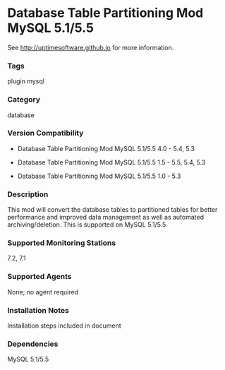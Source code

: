 # Database Table Partitioning Mod MySQL 5.1/5.5

See http://uptimesoftware.github.io for more information.

### Tags 
 plugin   mysql  

### Category

database

### Version Compatibility


  
* Database Table Partitioning Mod MySQL 5.1/5.5 4.0 - 5.4, 5.3
  

  
* Database Table Partitioning Mod MySQL 5.1/5.5 1.5 - 5.5, 5.4, 5.3
  

  
* Database Table Partitioning Mod MySQL 5.1/5.5 1.0 - 5.3
  


### Description
This mod will convert the database tables to partitioned tables for better performance and improved data management as well as automated archiving/deletion.
This is supported on MySQL 5.1/5.5


### Supported Monitoring Stations

7.2, 7.1

### Supported Agents
None; no agent required

### Installation Notes
<p>Installation steps included in document</p>


### Dependencies
<p>MySQL 5.1/5.5</p>
